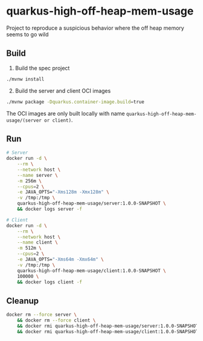 # quarkus-high-off-heap-mem-usage

Project to reproduce a suspicious behavior where the off heap memory seems to go wild

## Build

1. Build the spec project

```sh
./mvnw install
```

2. Build the server and client OCI images

```sh
./mvnw package -Dquarkus.container-image.build=true
```

The OCI images are only built locally with name `quarkus-high-off-heap-mem-usage/(server or client)`.

## Run

```sh
# Server
docker run -d \
    --rm \
    --network host \
    --name server \
    -m 256m \
    --cpus=2 \
    -e JAVA_OPTS="-Xms128m -Xmx128m" \
    -v /tmp:/tmp \
    quarkus-high-off-heap-mem-usage/server:1.0.0-SNAPSHOT \
    && docker logs server -f
```

```sh
# Client
docker run -d \
    --rm \
    --network host \
    --name client \
    -m 512m \
    --cpus=2 \
    -e JAVA_OPTS="-Xms64m -Xmx64m" \
    -v /tmp:/tmp \
    quarkus-high-off-heap-mem-usage/client:1.0.0-SNAPSHOT \
    100000 \
    && docker logs client -f
```

## Cleanup

```sh
docker rm --force server \
    && docker rm --force client \
    && docker rmi quarkus-high-off-heap-mem-usage/server:1.0.0-SNAPSHOT -f \
    && docker rmi quarkus-high-off-heap-mem-usage/client:1.0.0-SNAPSHOT -f
```
